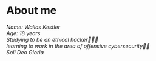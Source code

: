 <h1>About me</h1>

<i>Name: Wallas Kestler </i>
<br>
<i>Age: 18 years
<br>
Studying to be an ethical hacker👨🏻‍💻
<br>
learning to work in the area of ​​offensive cybersecurity🕵🏻
<br>
Soli Deo  Gloria
<!---
WallasKestler/WallasKestler is a ✨ special ✨ repository because its `README.md` (this file) appears on your GitHub profile.
You can click the Preview link to take a look at your changes.
--->
